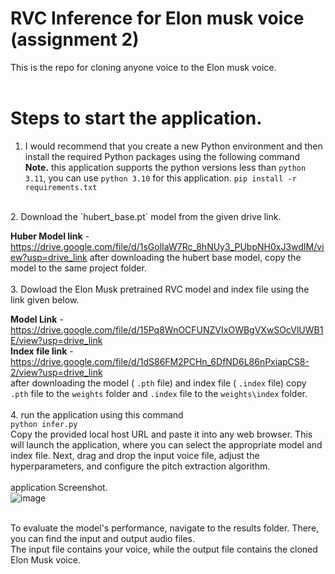 # RVC Inference for Elon musk voice (assignment 2)
This is the repo for cloning anyone voice to the Elon musk voice. 
<br>
<br>
# Steps to start the application.
1. I would recommend that you create a new Python environment and then install the required Python packages using the following command <br>
 **Note.** this application supports the python versions less than `python 3.11`, you can use `python 3.10` for this application. 
                 `pip install -r requirements.txt`
<br>
2. Download the `hubert_base.pt`  model from the given drive link.

**Huber Model link** - https://drive.google.com/file/d/1sGolIaW7Rc_8hNUy3_PUbpNH0xJ3wdIM/view?usp=drive_link
  after downloading the hubert base model, copy the model to the same project folder.
<br>
<br>
3. Dowload the Elon Musk pretrained RVC model and index file using the link given below.

**Model Link** - https://drive.google.com/file/d/15Pq8WnOCFUNZVIxOWBgVXwSOcVlUWB1E/view?usp=drive_link <br>
**Index file link** - https://drive.google.com/file/d/1dS86FM2PCHn_6DfND6L86nPxiapCS8-2/view?usp=drive_link <br>
after downloading the model ( `.pth` file) and index file ( `.index` file) copy `.pth` file to the `weights` folder and `.index` file to the `weights\index` folder.
<br>
<br>
4. run the application using this command<br>
               `python infer.py` 
<br>
Copy the provided local host URL and paste it into any web browser. This will launch the application, where you can select the appropriate model and index file. Next, drag and drop the input voice file, adjust the hyperparameters, and configure the pitch extraction algorithm.
<br>
<br>
application Screenshot.
<br>
![image](https://github.com/arvindmn01/Assignment_2_Voice_cloning/assets/100796728/b8972a69-0523-4fd6-b452-74d5ec86318d.png)
<br>
<br>

To evaluate the model's performance, navigate to the results folder. There, you can find the input and output audio files.
<br>
The input file contains your voice, while the output file contains the cloned Elon Musk voice.
<br>
<br>